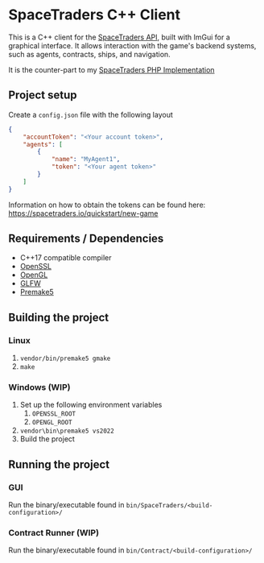 # SpaceTraders C++ Client

This is a C++ client for the [SpaceTraders API](https://spacetraders.io/), built with ImGui for a graphical interface. It allows interaction with the game's backend systems, such as agents, contracts, ships, and navigation.

It is the counter-part to my [SpaceTraders PHP Implementation](https://github.com/leon-witlif/space-traders)

## Project setup

Create a `config.json` file with the following layout

```json
{
    "accountToken": "<Your account token>",
    "agents": [
        {
            "name": "MyAgent1",
            "token": "<Your agent token>"
        }
    ]
}
```

Information on how to obtain the tokens can be found here: https://spacetraders.io/quickstart/new-game

## Requirements / Dependencies

- C++17 compatible compiler
- [OpenSSL](https://www.openssl.org/)
- [OpenGL](https://www.opengl.org/)
- [GLFW](https://www.glfw.org/)
- [Premake5](https://premake.github.io/)

## Building the project

### Linux

1. `vendor/bin/premake5 gmake`
2. `make`

### Windows (WIP)

1. Set up the following environment variables
   1. `OPENSSL_ROOT`
   2. `OPENGL_ROOT`
2. `vendor\bin\premake5 vs2022`
3. Build the project

## Running the project

### GUI

Run the binary/executable found in `bin/SpaceTraders/<build-configuration>/`

### Contract Runner (WIP)

Run the binary/executable found in `bin/Contract/<build-configuration>/`
